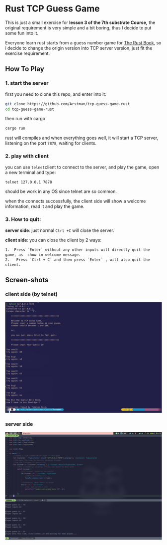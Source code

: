 # Rust TCP Guess Game
This is just a small exercise for **lesson 3 of the 7th substrate Course,** the original requirement is very simple and a bit boring, thus I decide to put some fun into it.

Everyone learn rust starts from a guess number game for  [The Rust Book](https://doc.rust-lang.org/book/ch02-00-guessing-game-tutorial.html), so i decide to change the origin version into TCP server version, just fit the exercise requirement.



## How To Play

###  1. start the server

first you need to clone this repo, and enter into it:

```bash
git clone https://github.com/Arstman/tcp-guess-game-rust
cd tcp-guess-game-rust
```

then run with cargo

```bash
cargo run
```

rust will compiles and when everything goes well, it will start a TCP server, listening on the port `7878`, waiting for clients.

### 2. play with client

you can use `telnet`client  to connect to the server, and play the game, open a new terminal and type:

```bash
telnet 127.0.0.1 7878
```

should be work in any OS since telnet are so common.

when the connects successfully, the client  side will  show a welcome information, read it and play the game.

### 3. How to quit:

**server side**: just normal `Ctrl +C` will close the server.

**client side**:  you can close the client by 2 ways: 

	1.  Press `Enter` without any other inputs will directly quit the game, as  show in welcome message.
 	2.   Press `Ctrl + C` and then press `Enter` , will also quit the client.



## Screen-shots

### client side (by telnet)

![client side screenshot](https://raw.githubusercontent.com/Arstman/tcp-guess-game-rust/main/screenshots/ch3_client_sid.png)

### server side

![server side screenshot](https://github.com/Arstman/tcp-guess-game-rust/blob/main/screenshots/ch3_server_sid.png)

